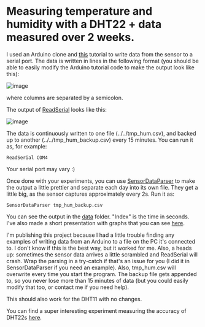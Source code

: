 # Measuring temperature and humidity with a DHT22 + data measured over 2 weeks.

I used an Arduino clone and <a href="https://navody.dratek.cz/navody-k-produktum/teplotni-senzor-dht11.html">this</a> tutorial to write data from the sensor to a serial port. The data is written in lines in the following format (you should be able to easily modify the Arduino tutorial code to make the output look like this):

![image](https://user-images.githubusercontent.com/41385344/113910662-613cbd00-97d9-11eb-8b97-38382a3b1d1e.png)

where columns are separated by a semicolon.


The output of [ReadSerial](ReadSerial) looks like this:

![image](https://user-images.githubusercontent.com/41385344/113907518-c098ce00-97d5-11eb-9e17-961e3a98be70.png)

The data is continuously written to one file (../../tmp_hum.csv), and backed up to another (../../tmp_hum_backup.csv) every 15 minutes. You can run it as, for example:

```
ReadSerial COM4
```

Your serial port may vary :)

Once done with your experiments, you can use [SensorDataParser](SensorDataParser) to make the output a little prettier and separate each day into its own file. They get a little big, as the sensor captures approximately every 2s. Run it as:

```
SensorDataParser tmp_hum_backup.csv
```

You can see the output in the [data](data) folder. "Index" is the time in seconds. I've also made a short presentation with graphs that you can see [here](https://github.com/kacerekz/DHT22/blob/main/M%C4%9B%C5%99en%C3%AD%20teploty%20a%20vlhkosti.pdf).

I'm publishing this project because I had a little trouble finding any examples of writing data from an Arduino to a file on the PC it's connected to. I don't know if this is the best way, but it worked for me. Also, a heads up: sometimes the sensor data arrives a little scrambled and ReadSerial will crash. Wrap the parsing in a try-catch if that's an issue for you (I did it in SensorDataParser if you need an example). Also, tmp_hum.csv will overwrite every time you start the program. The backup file gets appended to, so you never lose more than 15 minutes of data (but you could easily modify that too, or contact me if you need help).

This should also work for the DHT11 with no changes.

You can find a super interesting experiment measuring the accuracy of DHT22s [here](https://www.kandrsmith.org/RJS/Misc/Hygrometers/calib_dht22.html).
